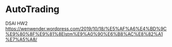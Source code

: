 # AutoTrading
DSAI HW2
<a href="LSTM參考資料">https://wenwender.wordpress.com/2019/10/18/%E5%AF%A6%E4%BD%9C%E9%80%8F%E9%81%8Elstm%E9%A0%90%E6%B8%AC%E8%82%A1%E7%A5%A8/</a>
